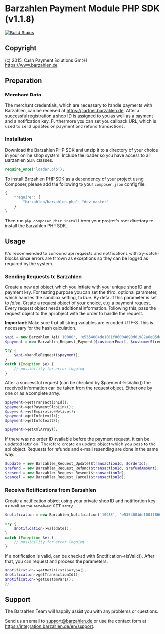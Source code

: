 # Barzahlen Payment Module PHP SDK (v1.1.8)

[![Build Status](https://travis-ci.org/Barzahlen/Barzahlen-PHP.svg?branch=master)](https://travis-ci.org/Barzahlen/Barzahlen-PHP)

## Copyright
(c) 2015, Cash Payment Solutions GmbH  
https://www.barzahlen.de

## Preparation

### Merchant Data
The merchant credentials, which are necessary to handle payments with Barzahlen, can be received at https://partner.barzahlen.de. After a successful registration a shop ID is assigned to you as well as a payment and a notification key. Furthermore you can set you callback URL, which is used to send updates on payment and refund transactions.

### Installation
Download the Barzahlen PHP SDK and unzip it to a directory of your choice in your online shop system. Include the loader so you have access to all Barzahlen SDK classes.
```php
require_once('loader.php');
```
To install Barzahlen PHP SDK as a dependency of your project using Composer, please add the following to your
`composer.json` config file.
```javascript
{
    "require": {
        "barzahlen/barzahlen-php": "dev-master"
    }
}
```
Then run `php composer.phar install` from your project's root directory to install the Barzahlen PHP SDK.

## Usage
It's recommended to surround api requests and notifications with try-catch-blocks since errors are thrown as exceptions so they can be logged as required by the system.

### Sending Requests to Barzahlen
Create a new api object, which you initiate with your unique shop ID and payment key. For testing purpose you can set the third, optional parameter, which handles the sandbox setting, to *true*. By default this parameter is set to *false*. Create a request object of your choice, e.g. a payment request. Every request object needs additional information. Following this, pass the request object to the api object with the order to handle the request.

**Important:** Make sure that all string variables are encoded UTF-8. This is necessary for the hash calculation.

```php
$api = new Barzahlen_Api('10000', 'e5354004de1001f86004090d01982a6e05da1c12', true);  
$payment = new Barzahlen_Request_Payment($customerEmail, $customerStreetNr, $customerZipcode, $customerCity, $customerCountryId, $orderAmount[, $currency[, $orderId[, $dueDate]]]);  

try {  
    $api->handleRequest($payment);  
}  
catch (Exception $e) {  
    // possibility for error logging  
}
```
After a successful request (can be checked by $payment->isValid()) the received information can be taken from the request object. Either one by one or as a complete array.
```php
$payment->getTransactionId();  
$payment->getPaymentSlipLink();  
$payment->getExpirationNotice();  
$payment->getInfotext1();  
$payment->getInfotext2();  

$payment->getXmlArray();
```
If there was no order ID available before the payment request, it can be updated later on. Therefore create an update object which you pass to the api object. Requests for refunds and e-mail resending are done in the same way.
```php
$update = new Barzahlen_Request_Update($transactionId, $orderId);  
$refund = new Barzahlen_Request_Refund($transactionId, $refundAmount);  
$resend = new Barzahlen_Request_Resend($transactionId);  
$cancel = new Barzahlen_Request_Cancel($transactionId);
```

### Receive Notifications from Barzahlen
Create a notification object using your private shop ID and notification key as well as the received GET array.
```php
$notification = new Barzahlen_Notification('10483', 'e5354004de1001f86004090d01982a6e05da1c12', $_GET);

try {  
    $notification->validate();  
}  
catch (Exception $e) {  
    // possibility for error logging  
}
```
If a notification is valid, can be checked with $notification->isValid(). After that, you can request and process the parameters.
```php
$notification->getNotificationType();  
$notification->getTransactionId();  
$notification->getCustomVar1();  
//...
```
## Support
The Barzahlen Team will happily assist you with any problems or questions.

Send us an email to support@barzahlen.de or use the contact form at https://integration.barzahlen.de/en/support.

